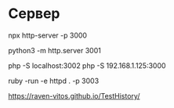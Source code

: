 # Сервер
npx http-server -p 3000

python3 -m http.server 3001

php -S localhost:3002
php -S 192.168.1.125:3000

ruby -run -e httpd . -p 3003

https://raven-vitos.github.io/TestHistory/
